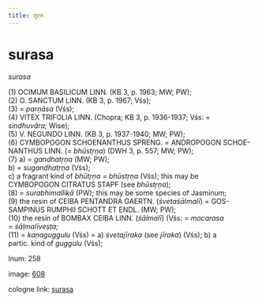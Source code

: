 ```yaml
---
title: सुरस
---
```


# surasa

<i>surasa</i>  <div n="P" />(1) <bot>OCIMUM BASILICUM LINN.</bot> (KB 3, p. 1963; MW; PW); <div n="P" />(2) <bot>O. SANCTUM LINN.</bot> (KB 3, p. 1967; Vśs); <div n="P" />(3) = <i>parṇāsa</i> (Vśs); <div n="P" />(4) <bot>VITEX TRIFOLIA LINN.</bot> (Chopra; KB 3, p. 1936-1937; Vśs: = <div n="lb" /><i>sindhuvāra;</i> Wise); <div n="P" />(5) <bot>V. NEGUNDO LINN.</bot> (KB 3, p. 1937-1940; MW; PW); <div n="P" />(6) <bot>CYMBOPOGON SCHOENANTHUS SPRENG.</bot> = <bot>ANDROPOGON SCHOE- <div n="lb" />NANTHUS LINN.</bot> (= <i>bhūstṛṇa</i>) (DWH 3, p. 557; MW; PW); <div n="P" />(7) a) = <i>gandhatṛṇa</i> (MW; PW); <div n="lb" />b) = <i>sugandhatṛṇa</i> (Vśs); <div n="lb" />c) a fragrant kind of <i>bhūtṛṇa = bhūstṛṇa</i> (Vśs); this may be <div n="lb" /><bot>CYMBOPOGON CITRATUS STAPF</bot> (see <i>bhūstṛṇa</i>); <div n="P" />(8) = <i>surabhimallikā</i> (PW); this may be some species of Jasminum; <div n="P" />(9) the resin of <bot>CEIBA PENTANDRA GAERTN.</bot> (<i>śvetaśālmalī</i>) = <bot>GOS- <div n="lb" />SAMPINUS RUMPHII SCHOTT ET ENDL.</bot> (MW; PW); <div n="P" />(10) the resin of <bot>BOMBAX CEIBA LINN.</bot> (<i>śālmalī</i>) (Vśs: = <i>mocarasa</i> <div n="lb" /><i>= śālmalīveṣṭa;</i> <div n="P" />(11) = <i>kaṇaguggulu</i> (Vśs) = a) <i>śvetajīraka</i> (see <i>jīraka</i>) (Vśs); b) a <div n="lb" />partic. kind of <i>guggulu</i> (Vśs);

lnum: 258

image: [608](https://www.sanskrit-lexicon.uni-koeln.de/scans/csl-apidev/servepdf.php?dict=snp&page=608)

cologne link: [surasa](https://sanskrit-lexicon.uni-koeln.de/scans/csl-apidev/getword.php?dict=snp&key=surasa)

